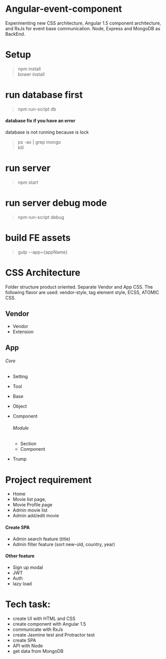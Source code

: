 # Angular-event-component
Experimenting new CSS architecture, Angular 1.5 component architecture, and RxJs for event base communication.
Node, Express and MongoDB as BackEnd.

# Setup
> npm install  
bower install

# run database first
> npm run-script db

#### database fix if you have an error
database is not running because is lock
> ps -ax | grep mongo  
kill <number>  

# run server
> npm start

# run server debug mode
> npm run-script debug

# build FE assets
> gulp --app={appName}

# CSS Architecture
Folder structure product oriented.
Separate Vendor and App CSS.
The following flavor are used: vendor-style, tag element style, ECSS, ATOMIC CSS.

## Vendor
* Vendor
* Extension

## App
###### Core
* Setting  
* Tool  
* Base
* Object
* Component

    ###### Module
    * Section  
    * Component  


* Trump


# Project requirement
- Home
- Movie list page,  
- Movie Profile page  
- Admin movie list  
- Admin add/edit movie  

#### Create SPA  
- Admin search feature (title)  
- Admin filter feature (sort new-old, country, year)  

#### Other feature
- Sign up modal  
- JWT  
- Auth  
- lazy load  


# Tech task:
- create UI with HTML and CSS
- create component with Angular 1.5
- communicate with RxJs
- create Jasmine test and Protractor test
- create SPA
- API with Node
- get data from MongoDB